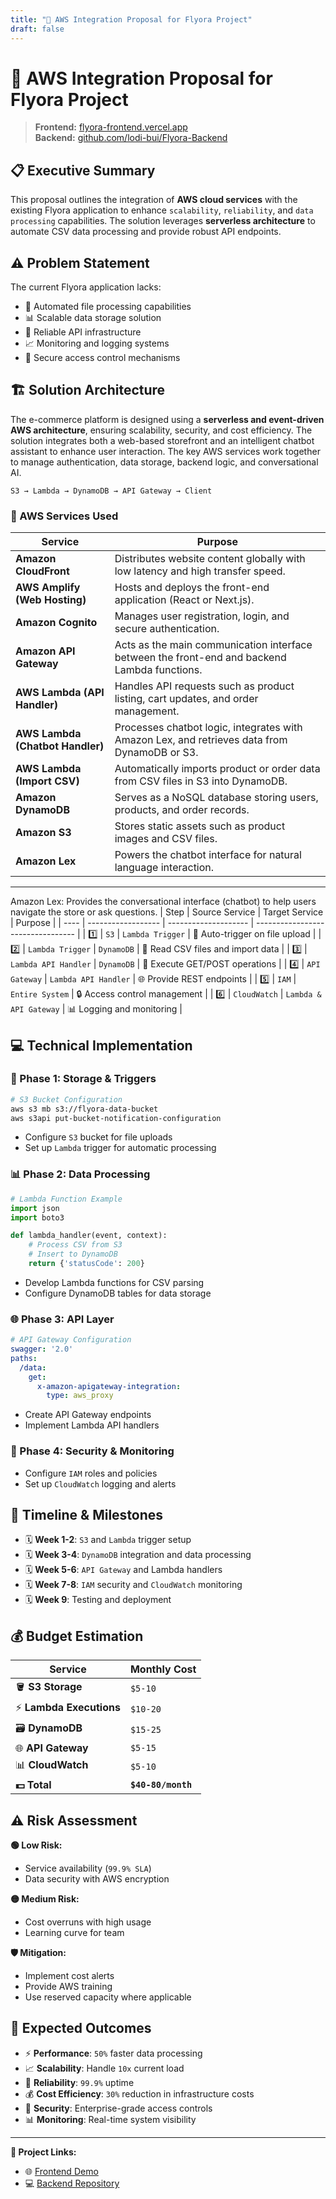 ```yaml
---
title: "🚀 AWS Integration Proposal for Flyora Project"
draft: false
---
```


# 🚀 AWS Integration Proposal for Flyora Project

> **Frontend:** [flyora-frontend.vercel.app](https://flyora-frontend.vercel.app/)  
> **Backend:** [github.com/lodi-bui/Flyora-Backend](https://github.com/lodi-bui/Flyora-Backend)

## 📋 Executive Summary
This proposal outlines the integration of **AWS cloud services** with the existing Flyora application to enhance `scalability`, `reliability`, and `data processing` capabilities. The solution leverages **serverless architecture** to automate CSV data processing and provide robust API endpoints.

## ⚠️ Problem Statement
The current Flyora application lacks:
- 📁 Automated file processing capabilities
- 📊 Scalable data storage solution
- 🔗 Reliable API infrastructure
- 📈 Monitoring and logging systems
- 🔐 Secure access control mechanisms

## 🏗️ Solution Architecture

The e-commerce platform is designed using a **serverless and event-driven AWS architecture**, ensuring scalability, security, and cost efficiency. The solution integrates both a web-based storefront and an intelligent chatbot assistant to enhance user interaction. The key AWS services work together to manage authentication, data storage, backend logic, and conversational AI.
```
S3 → Lambda → DynamoDB → API Gateway → Client
```

### 🧩 AWS Services Used

| Service | Purpose |
|----------|----------|
| **Amazon CloudFront** | Distributes website content globally with low latency and high transfer speed. |
| **AWS Amplify (Web Hosting)** | Hosts and deploys the front-end application (React or Next.js). |
| **Amazon Cognito** | Manages user registration, login, and secure authentication. |
| **Amazon API Gateway** | Acts as the main communication interface between the front-end and backend Lambda functions. |
| **AWS Lambda (API Handler)** | Handles API requests such as product listing, cart updates, and order management. |
| **AWS Lambda (Chatbot Handler)** | Processes chatbot logic, integrates with Amazon Lex, and retrieves data from DynamoDB or S3. |
| **AWS Lambda (Import CSV)** | Automatically imports product or order data from CSV files in S3 into DynamoDB. |
| **Amazon DynamoDB** | Serves as a NoSQL database storing users, products, and order records. |
| **Amazon S3** | Stores static assets such as product images and CSV files. |
| **Amazon Lex** | Powers the chatbot interface for natural language interaction. |

---

Amazon Lex: Provides the conversational interface (chatbot) to help users navigate the store or ask questions.
| Step | Source Service     | Target Service       | Purpose                           |
| ---- | ------------------ | -------------------- | --------------------------------- |
| 1️⃣    | `S3`                 | `Lambda Trigger`       | 🔄 Auto-trigger on file upload       |
| 2️⃣    | `Lambda Trigger`     | `DynamoDB`             | 📄 Read CSV files and import data    |
| 3️⃣    | `Lambda API Handler` | `DynamoDB`             | 🔄 Execute GET/POST operations       |
| 4️⃣    | `API Gateway`        | `Lambda API Handler`   | 🌐 Provide REST endpoints            |
| 5️⃣    | `IAM`                | `Entire System`        | 🔒 Access control management         |
| 6️⃣    | `CloudWatch`         | `Lambda & API Gateway` | 📊 Logging and monitoring            |

## 💻 Technical Implementation

### 🔧 Phase 1: Storage & Triggers
```bash
# S3 Bucket Configuration
aws s3 mb s3://flyora-data-bucket
aws s3api put-bucket-notification-configuration
```
- Configure `S3` bucket for file uploads
- Set up `Lambda` trigger for automatic processing

### 📊 Phase 2: Data Processing
```python
# Lambda Function Example
import json
import boto3

def lambda_handler(event, context):
    # Process CSV from S3
    # Insert to DynamoDB
    return {'statusCode': 200}
```
- Develop Lambda functions for CSV parsing
- Configure DynamoDB tables for data storage

### 🌐 Phase 3: API Layer
```yaml
# API Gateway Configuration
swagger: '2.0'
paths:
  /data:
    get:
      x-amazon-apigateway-integration:
        type: aws_proxy
```
- Create API Gateway endpoints
- Implement Lambda API handlers

### 🔐 Phase 4: Security & Monitoring
- Configure `IAM` roles and policies
- Set up `CloudWatch` logging and alerts

## 📅 Timeline & Milestones

- 🗓️ **Week 1-2**: `S3` and `Lambda` trigger setup
- 🗓️ **Week 3-4**: `DynamoDB` integration and data processing
- 🗓️ **Week 5-6**: `API Gateway` and Lambda handlers
- 🗓️ **Week 7-8**: `IAM` security and `CloudWatch` monitoring
- 🗓️ **Week 9**: Testing and deployment

## 💰 Budget Estimation

| Service | Monthly Cost |
|---------|-------------|
| 🪣 **S3 Storage** | `$5-10` |
| ⚡ **Lambda Executions** | `$10-20` |
| 🗃️ **DynamoDB** | `$15-25` |
| 🌐 **API Gateway** | `$5-15` |
| 📊 **CloudWatch** | `$5-10` |
| **💵 Total** | **`$40-80/month`** |

## ⚠️ Risk Assessment

**🟢 Low Risk:**
- Service availability (`99.9% SLA`)
- Data security with AWS encryption

**🟡 Medium Risk:**
- Cost overruns with high usage
- Learning curve for team

**🛡️ Mitigation:**
- Implement cost alerts
- Provide AWS training
- Use reserved capacity where applicable

## 🎯 Expected Outcomes

- ⚡ **Performance**: `50%` faster data processing
- 📈 **Scalability**: Handle `10x` current load
- 🔄 **Reliability**: `99.9%` uptime
- 💰 **Cost Efficiency**: `30%` reduction in infrastructure costs
- 🔐 **Security**: Enterprise-grade access controls
- 📊 **Monitoring**: Real-time system visibility

---

**🔗 Project Links:**
- 🌐 [Frontend Demo](https://flyora-frontend.vercel.app/)
- 💻 [Backend Repository](https://github.com/lodi-bui/Flyora-Backend)
